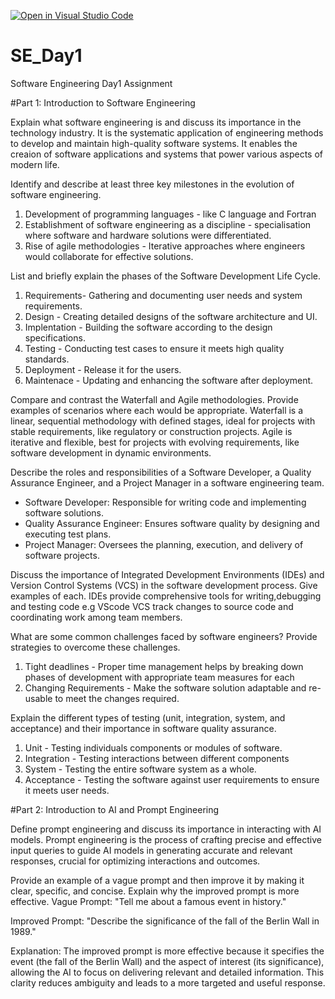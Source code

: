 [![Open in Visual Studio Code](https://classroom.github.com/assets/open-in-vscode-2e0aaae1b6195c2367325f4f02e2d04e9abb55f0b24a779b69b11b9e10269abc.svg)](https://classroom.github.com/online_ide?assignment_repo_id=15565565&assignment_repo_type=AssignmentRepo)
# SE_Day1
Software Engineering Day1 Assignment

#Part 1: Introduction to Software Engineering

Explain what software engineering is and discuss its importance in the technology industry.
It is the systematic application of engineering methods to develop and maintain high-quality software systems. It enables the creaion of software applications and systems that power various aspects of modern life.

Identify and describe at least three key milestones in the evolution of software engineering.
1. Development of programming languages - like C language and Fortran
2. Establishment of software engineering as a discipline - specialisation where software and hardware solutions were differentiated.
3. Rise of agile methodologies - Iterative approaches where engineers would collaborate for effective solutions.

List and briefly explain the phases of the Software Development Life Cycle.
1. Requirements- Gathering and documenting user needs and system requirements.
2. Design - Creating detailed designs of the software architecture and UI.
3. Implentation - Building the software according to the design specifications.
4. Testing - Conducting test cases to ensure it meets high quality standards.
5. Deployment - Release it for the users.
6. Maintenace - Updating and enhancing the software after deployment.

Compare and contrast the Waterfall and Agile methodologies. Provide examples of scenarios where each would be appropriate.
Waterfall is a linear, sequential methodology with defined stages, ideal for projects with stable requirements, like regulatory or construction projects. Agile is iterative and flexible, best for projects with evolving requirements, like software development in dynamic environments.

Describe the roles and responsibilities of a Software Developer, a Quality Assurance Engineer, and a Project Manager in a software engineering team.
 - Software Developer: Responsible for writing code and implementing software solutions.
  - Quality Assurance Engineer: Ensures software quality by designing and executing test plans.
  - Project Manager: Oversees the planning, execution, and delivery of software projects.

Discuss the importance of Integrated Development Environments (IDEs) and Version Control Systems (VCS) in the software development process. Give examples of each.
IDEs provide comprehensive tools for writing,debugging and testing code e.g VScode
VCS track changes to source code and coordinating work among team members.

What are some common challenges faced by software engineers? Provide strategies to overcome these challenges.
1. Tight deadlines - Proper time management helps by breaking down phases of development with appropriate team measures for each
2. Changing Requirements - Make the software solution adaptable and re-usable to meet the changes required.


Explain the different types of testing (unit, integration, system, and acceptance) and their importance in software quality assurance.
1. Unit - Testing individuals components or modules of software.
2. Integration - Testing interactions between different components
3. System - Testing the entire software system as a whole.
4. Acceptance - Testing the software against user requirements to ensure it meets user needs.
   

#Part 2: Introduction to AI and Prompt Engineering


Define prompt engineering and discuss its importance in interacting with AI models.
Prompt engineering is the process of crafting precise and effective input queries to guide AI models in generating accurate and relevant responses, crucial for optimizing interactions and outcomes.

Provide an example of a vague prompt and then improve it by making it clear, specific, and concise. Explain why the improved prompt is more effective.
Vague Prompt:
"Tell me about a famous event in history."

Improved Prompt: 
"Describe the significance of the fall of the Berlin Wall in 1989."

Explanation: 
The improved prompt is more effective because it specifies the event (the fall of the Berlin Wall) and the aspect of interest (its significance), allowing the AI to focus on delivering relevant and detailed information. This clarity reduces ambiguity and leads to a more targeted and useful response.
